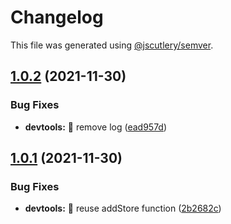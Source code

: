 # Changelog

This file was generated using [@jscutlery/semver](https://github.com/jscutlery/semver).

## [1.0.2](https://github.com/ngneat/elf/compare/devtools-1.0.1...devtools-1.0.2) (2021-11-30)


### Bug Fixes

* **devtools:** 🐞 remove log ([ead957d](https://github.com/ngneat/elf/commit/ead957ddf606dfe3163b6fcda26b9c27235aac47))



## [1.0.1](https://github.com/ngneat/elf/compare/devtools-1.0.0...devtools-1.0.1) (2021-11-30)


### Bug Fixes

* **devtools:** 🐞 reuse addStore function ([2b2682c](https://github.com/ngneat/elf/commit/2b2682c057aab1b986fff14fc64392a3200f0beb))
